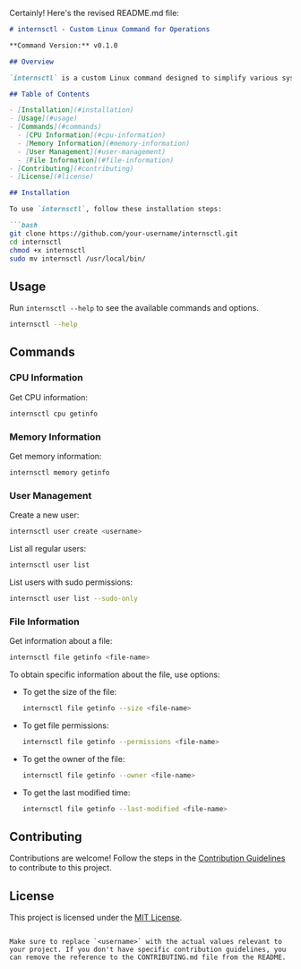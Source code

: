 Certainly! Here's the revised README.md file:

```markdown
# internsctl - Custom Linux Command for Operations

**Command Version:** v0.1.0

## Overview

`internsctl` is a custom Linux command designed to simplify various system operations. It provides functionalities related to CPU information, memory information, user management, and file information.

## Table of Contents

- [Installation](#installation)
- [Usage](#usage)
- [Commands](#commands)
  - [CPU Information](#cpu-information)
  - [Memory Information](#memory-information)
  - [User Management](#user-management)
  - [File Information](#file-information)
- [Contributing](#contributing)
- [License](#license)

## Installation

To use `internsctl`, follow these installation steps:

```bash
git clone https://github.com/your-username/internsctl.git
cd internsctl
chmod +x internsctl
sudo mv internsctl /usr/local/bin/
```

## Usage

Run `internsctl --help` to see the available commands and options.

```bash
internsctl --help
```

## Commands

### CPU Information

Get CPU information:

```bash
internsctl cpu getinfo
```

### Memory Information

Get memory information:

```bash
internsctl memory getinfo
```

### User Management

Create a new user:

```bash
internsctl user create <username>
```

List all regular users:

```bash
internsctl user list
```

List users with sudo permissions:

```bash
internsctl user list --sudo-only
```

### File Information

Get information about a file:

```bash
internsctl file getinfo <file-name>
```

To obtain specific information about the file, use options:

- To get the size of the file:

  ```bash
  internsctl file getinfo --size <file-name>
  ```

- To get file permissions:

  ```bash
  internsctl file getinfo --permissions <file-name>
  ```

- To get the owner of the file:

  ```bash
  internsctl file getinfo --owner <file-name>
  ```

- To get the last modified time:

  ```bash
  internsctl file getinfo --last-modified <file-name>
  ```

## Contributing

Contributions are welcome! Follow the steps in the [Contribution Guidelines](CONTRIBUTING.md) to contribute to this project.

## License

This project is licensed under the [MIT License](LICENSE).
```

Make sure to replace `<username>` with the actual values relevant to your project. If you don't have specific contribution guidelines, you can remove the reference to the CONTRIBUTING.md file from the README.
